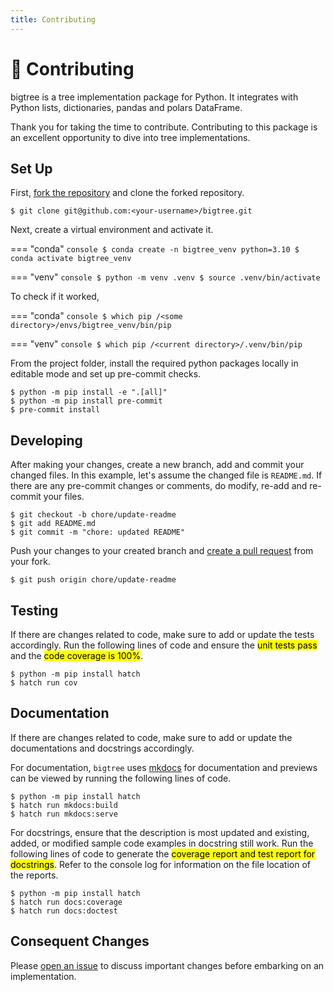 ```yaml
---
title: Contributing
---
```


# 🍪 Contributing
bigtree is a tree implementation package for Python. It integrates with Python lists, dictionaries, pandas and
polars DataFrame.

Thank you for taking the time to contribute. Contributing to this package is an excellent opportunity to dive into
tree implementations.

## Set Up

First, [fork the repository](https://docs.github.com/en/get-started/quickstart/fork-a-repo) and
clone the forked repository.

```console
$ git clone git@github.com:<your-username>/bigtree.git
```

Next, create a virtual environment and activate it.

=== "conda"
    ```console
    $ conda create -n bigtree_venv python=3.10
    $ conda activate bigtree_venv
    ```

=== "venv"
    ```console
    $ python -m venv .venv
    $ source .venv/bin/activate
    ```

To check if it worked,

=== "conda"
    ```console
    $ which pip
    /<some directory>/envs/bigtree_venv/bin/pip
    ```

=== "venv"
    ```console
    $ which pip
    /<current directory>/.venv/bin/pip
    ```

From the project folder, install the required python packages locally in editable mode and set up pre-commit checks.

    $ python -m pip install -e ".[all]"
    $ python -m pip install pre-commit
    $ pre-commit install

## Developing

After making your changes, create a new branch, add and commit your changed files.
In this example, let's assume the changed file is `README.md`.
If there are any pre-commit changes or comments, do modify, re-add and re-commit your files.

```console
$ git checkout -b chore/update-readme
$ git add README.md
$ git commit -m "chore: updated README"
```

Push your changes to your created branch and [create a pull request](https://docs.github.com/en/pull-requests/collaborating-with-pull-requests/proposing-changes-to-your-work-with-pull-requests/creating-a-pull-request-from-a-fork) from your fork.

```console
$ git push origin chore/update-readme
```

## Testing

If there are changes related to code, make sure to add or update the tests accordingly.
Run the following lines of code and ensure the <mark>unit tests pass</mark> and the
<mark>code coverage is 100%</mark>.

```console
$ python -m pip install hatch
$ hatch run cov
```

## Documentation

If there are changes related to code, make sure to add or update the documentations and docstrings accordingly.

For documentation, `bigtree` uses [mkdocs](https://www.mkdocs.org) for documentation and previews can be viewed
by running the following lines of code.

```console
$ python -m pip install hatch
$ hatch run mkdocs:build
$ hatch run mkdocs:serve
```

For docstrings, ensure that the description is most updated and existing, added, or modified sample code examples
in docstring still work. Run the following lines of code to generate the <mark>coverage report and test report for
docstrings</mark>. Refer to the console log for information on the file location of the reports.

```console
$ python -m pip install hatch
$ hatch run docs:coverage
$ hatch run docs:doctest
```

## Consequent Changes

Please [open an issue](https://github.com/kayjan/bigtree/issues/new/choose) to discuss important changes before
embarking on an implementation.
